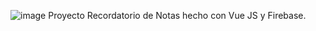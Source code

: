 ![image](https://github.com/omar8910/ToDoList-Vue/assets/116154208/270c5193-7107-4d91-b5e6-8b34c28cd409)
Proyecto Recordatorio de Notas hecho con Vue JS y Firebase.

